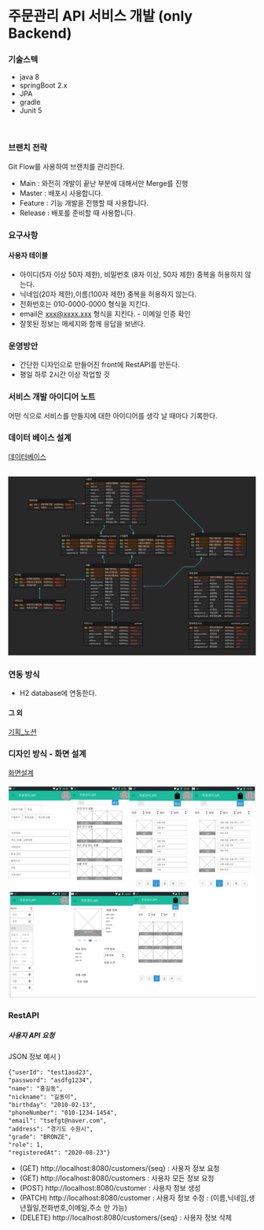 # 주문관리 API 서비스 개발 (only Backend)

### 기술스텍
- java 8
- springBoot 2.x
- JPA
- gradle
- Junit 5
<br>

### 브랜치 전략
Git Flow를 사용하여 브랜치를 관리한다. 
- Main : 와전히 개발이 끝난 부분에 대해서만 Merge를 진행
- Master : 배포시 사용합니다.
- Feature : 기능 개발을 진행할 때 사용합니다.
- Release : 배포를 준비할 때 사용합니다.

### 요구사항
#### 사용자 테이블
- 아이디(5자 이상 50자 제한), 비밀번호 (8자 이상, 50자 제한) 중복을 허용하지 않는다.
- 닉네임(20자 제한),이름(100자 제한) 중복을 허용하지 않는다.
- 전화번호는 010-0000-0000 형식을 지킨다.
- email은 xxx@xxxx.xxx 형식을 지킨다. - 이메일 인증 확인
- 잘못된 정보는 메세지와 함께 응답을 보낸다.

### 운영방안

- 간단한 디자인으로 만들어진 front에 RestAPI를 만든다.
- 평일 하루 2시간 이상 작업할 것

### 서비스 개발 아이디어 노트

어떤 식으로 서비스를 만들지에 대한 아이디어를 생각 날 때마다 기록한다.

### 데이터 베이스 설계
[데이터베이스](https://www.erdcloud.com/p/zMWLrNEfYetdZqaLd)
<br><br>

![화면설계이미지](image/데이터베이스설계.png)

### 연동 방식
- H2 database에 연동한다.

#### 그 외
[기획_노션](https://www.notion.so/API-f69af0f2826a46e9a6368063e670b1fe)

### 디자인 방식 - 화면 설계
[화면설계](https://ovenapp.io/view/cjwQnaeNnxC3CdwgsHwzedVLXIa1xCdU/) 
<br><br>
![화면설계이미지](image/화면설계png.png)

### RestAPI
##### 사용자 API 요청
JSON 정보 예시 )

    {"userId": "test1asd23",
    "password": "asdfg1234",
    "name": "홍길동",
    "nickname": "길동이",
    "birthday": "2010-02-13",
    "phoneNumber": "010-1234-1454",
    "email": "tsefgt@naver.com",
    "address": "경기도 수원시",
    "grade": "BRONZE",
    "role": 1,
    "registeredAt": "2020-08-23"}

- (GET) http://localhost:8080/customers/{seq} : 사용자 정보 요청
- (GET) http://localhost:8080/customers : 사용자 모든 정보 요청
- (POST) http://localhost:8080/customer : 사용자 정보 생성
- (PATCH) http://localhost:8080/customer : 사용자 정보 수정
  : (이름,닉네임,생년월일,전화번호,이메일,주소 만 가능)
- (DELETE) http://localhost:8080/customers/{seq} : 사용자 정보 삭제
